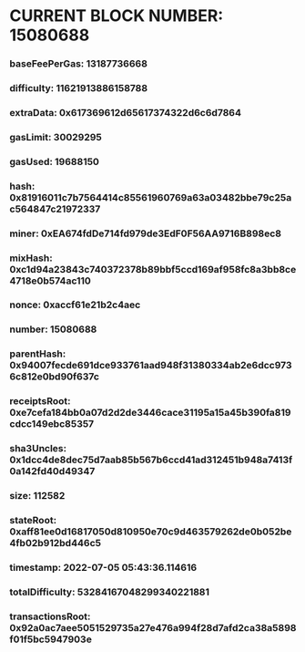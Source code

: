 # CURRENT BLOCK NUMBER: 15080688

### baseFeePerGas: 13187736668
### difficulty: 11621913886158788
### extraData: 0x617369612d65617374322d6c6d7864
### gasLimit: 30029295
### gasUsed: 19688150
### hash: 0x81916011c7b7564414c85561960769a63a03482bbe79c25ac564847c21972337
### miner: 0xEA674fdDe714fd979de3EdF0F56AA9716B898ec8
### mixHash: 0xc1d94a23843c740372378b89bbf5ccd169af958fc8a3bb8ce4718e0b574ac110
### nonce: 0xaccf61e21b2c4aec
### number: 15080688
### parentHash: 0x94007fecde691dce933761aad948f31380334ab2e6dcc9736c812e0bd90f637c
### receiptsRoot: 0xe7cefa184bb0a07d2d2de3446cace31195a15a45b390fa819cdcc149ebc85357
### sha3Uncles: 0x1dcc4de8dec75d7aab85b567b6ccd41ad312451b948a7413f0a142fd40d49347
### size: 112582
### stateRoot: 0xaff81ee0d16817050d810950e70c9d463579262de0b052be4fb02b912bd446c5
### timestamp: 2022-07-05 05:43:36.114616
### totalDifficulty: 53284167048299340221881
### transactionsRoot: 0x92a0ac7aee5051529735a27e476a994f28d7afd2ca38a5898f01f5bc5947903e
